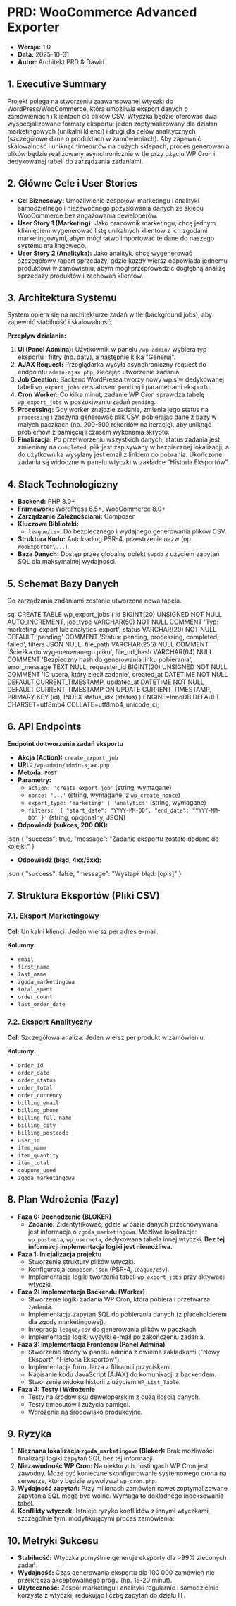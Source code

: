 # PRD: WooCommerce Advanced Exporter
- **Wersja:** 1.0
- **Data:** 2025-10-31
- **Autor:** Architekt PRD & Dawid

## 1. Executive Summary

Projekt polega na stworzeniu zaawansowanej wtyczki do WordPress/WooCommerce, która umożliwia eksport danych o zamówieniach i klientach do plików CSV. Wtyczka będzie oferować dwa wyspecjalizowane formaty eksportu: jeden zoptymalizowany dla działań marketingowych (unikalni klienci) i drugi dla celów analitycznych (szczegółowe dane o produktach w zamówieniach). Aby zapewnić skalowalność i uniknąć timeoutów na dużych sklepach, proces generowania plików będzie realizowany asynchronicznie w tle przy użyciu WP Cron i dedykowanej tabeli do zarządzania zadaniami.

## 2. Główne Cele i User Stories

- **Cel Biznesowy:** Umożliwienie zespołowi marketingu i analityki samodzielnego i niezawodnego pozyskiwania danych ze sklepu WooCommerce bez angażowania deweloperów.
- **User Story 1 (Marketing):** Jako pracownik marketingu, chcę jednym kliknięciem wygenerować listę unikalnych klientów z ich zgodami marketingowymi, abym mógł łatwo importować te dane do naszego systemu mailingowego.
- **User Story 2 (Analityka):** Jako analityk, chcę wygenerować szczegółowy raport sprzedaży, gdzie każdy wiersz odpowiada jednemu produktowi w zamówieniu, abym mógł przeprowadzić dogłębną analizę sprzedaży produktów i zachowań klientów.

## 3. Architektura Systemu

System opiera się na architekturze zadań w tle (background jobs), aby zapewnić stabilność i skalowalność.

**Przepływ działania:**
1.  **UI (Panel Admina):** Użytkownik w panelu `/wp-admin/` wybiera typ eksportu i filtry (np. daty), a następnie klika "Generuj".
2.  **AJAX Request:** Przeglądarka wysyła asynchroniczny request do endpointu `admin-ajax.php`, zlecając utworzenie zadania.
3.  **Job Creation:** Backend WordPressa tworzy nowy wpis w dedykowanej tabeli `wp_export_jobs` ze statusem `pending` i parametrami eksportu.
4.  **Cron Worker:** Co kilka minut, zadanie WP Cron sprawdza tabelę `wp_export_jobs` w poszukiwaniu zadań `pending`.
5.  **Processing:** Gdy worker znajdzie zadanie, zmienia jego status na `processing` i zaczyna generować plik CSV, pobierając dane z bazy w małych paczkach (np. 200-500 rekordów na iterację), aby uniknąć problemów z pamięcią i czasem wykonania skryptu.
6.  **Finalizacja:** Po przetworzeniu wszystkich danych, status zadania jest zmieniany na `completed`, plik jest zapisywany w bezpiecznej lokalizacji, a do użytkownika wysyłany jest email z linkiem do pobrania. Ukończone zadania są widoczne w panelu wtyczki w zakładce "Historia Eksportów".

## 4. Stack Technologiczny

- **Backend:** PHP 8.0+
- **Framework:** WordPress 6.5+, WooCommerce 8.0+
- **Zarządzanie Zależnościami:** Composer
- **Kluczowe Biblioteki:**
    - `league/csv`: Do bezpiecznego i wydajnego generowania plików CSV.
- **Struktura Kodu:** Autoloading PSR-4, przestrzenie nazw (np. `WooExporter\...`).
- **Baza Danych:** Dostęp przez globalny obiekt `$wpdb` z użyciem zapytań SQL dla maksymalnej wydajności.

## 5. Schemat Bazy Danych

Do zarządzania zadaniami zostanie utworzona nowa tabela.



      
    
sql
CREATE TABLE wp_export_jobs (
id BIGINT(20) UNSIGNED NOT NULL AUTO_INCREMENT,
job_type VARCHAR(50) NOT NULL COMMENT 'Typ: marketing_export lub analytics_export',
status VARCHAR(20) NOT NULL DEFAULT 'pending' COMMENT 'Status: pending, processing, completed, failed',
filters JSON NULL,
file_path VARCHAR(255) NULL COMMENT 'Ścieżka do wygenerowanego pliku',
file_url_hash VARCHAR(64) NULL COMMENT 'Bezpieczny hash do generowania linku pobierania',
error_message TEXT NULL,
requester_id BIGINT(20) UNSIGNED NOT NULL COMMENT 'ID usera, który zlecił zadanie',
created_at DATETIME NOT NULL DEFAULT CURRENT_TIMESTAMP,
updated_at DATETIME NOT NULL DEFAULT CURRENT_TIMESTAMP ON UPDATE CURRENT_TIMESTAMP,
PRIMARY KEY (id),
INDEX status_idx (status)
) ENGINE=InnoDB DEFAULT CHARSET=utf8mb4 COLLATE=utf8mb4_unicode_ci;


## 6. API Endpoints

**Endpoint do tworzenia zadań eksportu**

- **Akcja (Action):** `create_export_job`
- **URL:** `/wp-admin/admin-ajax.php`
- **Metoda:** `POST`
- **Parametry:**
    - `action: 'create_export_job'` (string, wymagane)
    - `nonce: '...'` (string, wymagane, z `wp_create_nonce`)
    - `export_type: 'marketing' | 'analytics'` (string, wymagane)
    - `filters: '{ "start_date": "YYYY-MM-DD", "end_date": "YYYY-MM-DD" }'` (string, opcjonalny, JSON)
- **Odpowiedź (sukces, 200 OK):**
  

      
    
json
{ "success": true, "message": "Zadanie eksportu zostało dodane do kolejki." }

- **Odpowiedź (błąd, 4xx/5xx):**
  

      
    
json
{ "success": false, "message": "Wystąpił błąd: [opis]" }


## 7. Struktura Eksportów (Pliki CSV)

### 7.1. Eksport Marketingowy
**Cel:** Unikalni klienci. Jeden wiersz per adres e-mail.

**Kolumny:**
- `email`
- `first_name`
- `last_name`
- `zgoda_marketingowa`
- `total_spent`
- `order_count`
- `last_order_date`

### 7.2. Eksport Analityczny
**Cel:** Szczegółowa analiza. Jeden wiersz per produkt w zamówieniu.

**Kolumny:**
- `order_id`
- `order_date`
- `order_status`
- `order_total`
- `order_currency`
- `billing_email`
- `billing_phone`
- `billing_full_name`
- `billing_city`
- `billing_postcode`
- `user_id`
- `item_name`
- `item_quantity`
- `item_total`
- `coupons_used`
- `zgoda_marketingowa`

## 8. Plan Wdrożenia (Fazy)

- **Faza 0: Dochodzenie (BLOKER)**
    - **Zadanie:** Zidentyfikować, gdzie w bazie danych przechowywana jest informacja o `zgoda_marketingowa`. Możliwe lokalizacje: `wp_postmeta`, `wp_usermeta`, dedykowana tabela innej wtyczki. **Bez tej informacji implementacja logiki jest niemożliwa.**
- **Faza 1: Inicjalizacja projektu**
    - Stworzenie struktury plików wtyczki.
    - Konfiguracja `composer.json` (PSR-4, `league/csv`).
    - Implementacja logiki tworzenia tabeli `wp_export_jobs` przy aktywacji wtyczki.
- **Faza 2: Implementacja Backendu (Worker)**
    - Stworzenie logiki zadania WP Cron, która pobiera i przetwarza zadania.
    - Implementacja zapytań SQL do pobierania danych (z placeholderem dla zgody marketingowej).
    - Integracja `league/csv` do generowania plików w paczkach.
    - Implementacja logiki wysyłki e-mail po zakończeniu zadania.
- **Faza 3: Implementacja Frontendu (Panel Admina)**
    - Stworzenie strony w panelu admina z dwiema zakładkami ("Nowy Eksport", "Historia Eksportów").
    - Implementacja formularza z filtrami i przyciskami.
    - Napisanie kodu JavaScript (AJAX) do komunikacji z backendem.
    - Stworzenie widoku historii z użyciem `WP_List_Table`.
- **Faza 4: Testy i Wdrożenie**
    - Testy na środowisku deweloperskim z dużą ilością danych.
    - Testy timeoutów i zużycia pamięci.
    - Wdrożenie na środowisko produkcyjne.

## 9. Ryzyka

1.  **Nieznana lokalizacja `zgoda_marketingowa` (Bloker):** Brak możliwości finalizacji logiki zapytań SQL bez tej informacji.
2.  **Niezawodność WP Cron:** Na niektórych hostingach WP Cron jest zawodny. Może być konieczne skonfigurowanie systemowego crona na serwerze, który będzie wywoływał `wp-cron.php`.
3.  **Wydajność zapytań:** Przy milionach zamówień nawet zoptymalizowane zapytania SQL mogą być wolne. Wymaga to dokładnego indeksowania tabel.
4.  **Konflikty wtyczek:** Istnieje ryzyko konfliktów z innymi wtyczkami, szczególnie tymi modyfikującymi proces zamówienia.

## 10. Metryki Sukcesu

- **Stabilność:** Wtyczka pomyślnie generuje eksporty dla >99% zleconych zadań.
- **Wydajność:** Czas generowania eksportu dla 100 000 zamówień nie przekracza akceptowalnego progu (np. 15-20 minut).
- **Użyteczność:** Zespół marketingu i analityki regularnie i samodzielnie korzysta z wtyczki, redukując liczbę zapytań do działu IT.